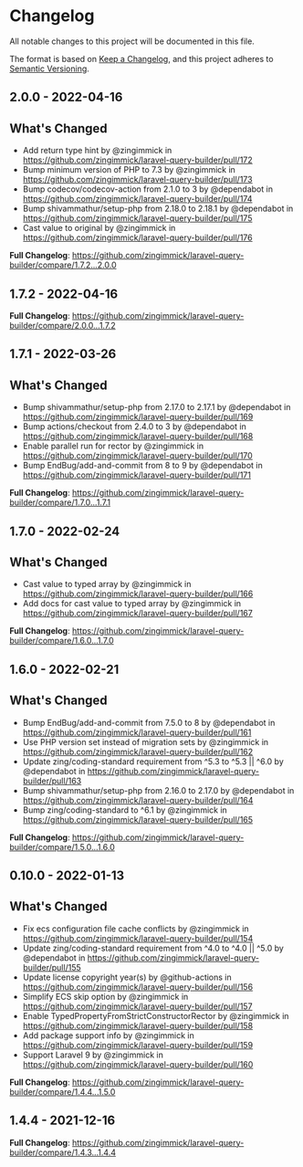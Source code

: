# Changelog

All notable changes to this project will be documented in this file.

The format is based on [Keep a Changelog](https://keepachangelog.com/en/1.0.0/),
and this project adheres to [Semantic Versioning](https://semver.org/spec/v2.0.0.html).

## 2.0.0 - 2022-04-16

## What's Changed

- Add return type hint by @zingimmick in https://github.com/zingimmick/laravel-query-builder/pull/172
- Bump minimum version of PHP to 7.3 by @zingimmick in https://github.com/zingimmick/laravel-query-builder/pull/173
- Bump codecov/codecov-action from 2.1.0 to 3 by @dependabot in https://github.com/zingimmick/laravel-query-builder/pull/174
- Bump shivammathur/setup-php from 2.18.0 to 2.18.1 by @dependabot in https://github.com/zingimmick/laravel-query-builder/pull/175
- Cast value to original by @zingimmick in https://github.com/zingimmick/laravel-query-builder/pull/176

**Full Changelog**: https://github.com/zingimmick/laravel-query-builder/compare/1.7.2...2.0.0

## 1.7.2 - 2022-04-16

**Full Changelog**: https://github.com/zingimmick/laravel-query-builder/compare/2.0.0...1.7.2

## 1.7.1 - 2022-03-26

## What's Changed

- Bump shivammathur/setup-php from 2.17.0 to 2.17.1 by @dependabot in https://github.com/zingimmick/laravel-query-builder/pull/169
- Bump actions/checkout from 2.4.0 to 3 by @dependabot in https://github.com/zingimmick/laravel-query-builder/pull/168
- Enable parallel run for rector by @zingimmick in https://github.com/zingimmick/laravel-query-builder/pull/170
- Bump EndBug/add-and-commit from 8 to 9 by @dependabot in https://github.com/zingimmick/laravel-query-builder/pull/171

**Full Changelog**: https://github.com/zingimmick/laravel-query-builder/compare/1.7.0...1.7.1

## 1.7.0 - 2022-02-24

## What's Changed

- Cast value to typed array by @zingimmick in https://github.com/zingimmick/laravel-query-builder/pull/166
- Add docs for cast value to typed array by @zingimmick in https://github.com/zingimmick/laravel-query-builder/pull/167

**Full Changelog**: https://github.com/zingimmick/laravel-query-builder/compare/1.6.0...1.7.0

## 1.6.0 - 2022-02-21

## What's Changed

- Bump EndBug/add-and-commit from 7.5.0 to 8 by @dependabot in https://github.com/zingimmick/laravel-query-builder/pull/161
- Use PHP version set instead of migration sets by @zingimmick in https://github.com/zingimmick/laravel-query-builder/pull/162
- Update zing/coding-standard requirement from ^5.3 to ^5.3 || ^6.0 by @dependabot in https://github.com/zingimmick/laravel-query-builder/pull/163
- Bump shivammathur/setup-php from 2.16.0 to 2.17.0 by @dependabot in https://github.com/zingimmick/laravel-query-builder/pull/164
- Bump zing/coding-standard to ^6.1 by @zingimmick in https://github.com/zingimmick/laravel-query-builder/pull/165

**Full Changelog**: https://github.com/zingimmick/laravel-query-builder/compare/1.5.0...1.6.0

## 0.10.0 - 2022-01-13

## What's Changed

- Fix ecs configuration file cache conflicts by @zingimmick in https://github.com/zingimmick/laravel-query-builder/pull/154
- Update zing/coding-standard requirement from ^4.0 to ^4.0 || ^5.0 by @dependabot in https://github.com/zingimmick/laravel-query-builder/pull/155
- Update license copyright year(s) by @github-actions in https://github.com/zingimmick/laravel-query-builder/pull/156
- Simplify ECS skip option by @zingimmick in https://github.com/zingimmick/laravel-query-builder/pull/157
- Enable TypedPropertyFromStrictConstructorRector by @zingimmick in https://github.com/zingimmick/laravel-query-builder/pull/158
- Add package support info by @zingimmick in https://github.com/zingimmick/laravel-query-builder/pull/159
- Support Laravel 9 by @zingimmick in https://github.com/zingimmick/laravel-query-builder/pull/160

**Full Changelog**: https://github.com/zingimmick/laravel-query-builder/compare/1.4.4...1.5.0

## 1.4.4 - 2021-12-16

**Full Changelog**: https://github.com/zingimmick/laravel-query-builder/compare/1.4.3...1.4.4
